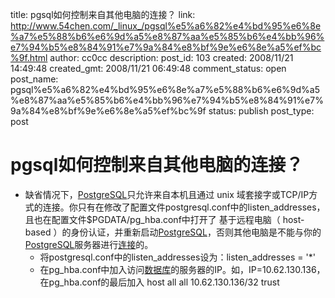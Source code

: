 title: pgsql如何控制来自其他电脑的连接？ 
link: http://www.54chen.com/_linux_/pgsql%e5%a6%82%e4%bd%95%e6%8e%a7%e5%88%b6%e6%9d%a5%e8%87%aa%e5%85%b6%e4%bb%96%e7%94%b5%e8%84%91%e7%9a%84%e8%bf%9e%e6%8e%a5%ef%bc%9f.html
author: cc0cc
description: 
post_id: 103
created: 2008/11/21 14:49:48
created_gmt: 2008/11/21 06:49:48
comment_status: open
post_name: pgsql%e5%a6%82%e4%bd%95%e6%8e%a7%e5%88%b6%e6%9d%a5%e8%87%aa%e5%85%b6%e4%bb%96%e7%94%b5%e8%84%91%e7%9a%84%e8%bf%9e%e6%8e%a5%ef%bc%9f
status: publish
post_type: post

# pgsql如何控制来自其他电脑的连接？ 

* 缺省情况下，[PostgreSQL](/c/101)只允许来自本机且通过 unix 域套接字或TCP/IP方式的连接。你只有在修改了配置文件postgresql.conf中的listen_addresses，且也在配置文件$PGDATA/pg_hba.conf中打开了 基于远程电脑（ host-based ）的身份认证，并重新启动[PostgreSQL](http://www.54chen.com/c/101)，否则其他电脑是不能与你的[PostgreSQL](http://www.54chen.com/c/101)服务器进行[连接](http://www.54chen.com/c/89)的。
  * 将postgresql.conf中的listen_addresses设为：listen_addresses = '*'
  * 在pg_hba.conf中加入访问[数据库](/c/89)的服务器的IP。如，IP=10.62.130.136，在pg_hba.conf的最后加入 host all all 10.62.130.136/32 trust